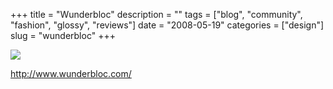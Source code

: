 +++
title = "Wunderbloc"
description = ""
tags = ["blog", "community", "fashion", "glossy", "reviews"]
date = "2008-05-19"
categories = ["design"]
slug = "wunderbloc"
+++


 

  <div id="screens-thumbs" class="clearfix">
    <div class="txt-center" id="design-submission"><a href="http://www.wunderbloc.com/"><img id='bluga-thumbnail-1261' class='bluga-thumbnail large' src='http://media.konigi.com/bluga/
wt4831658de50c3_0.jpg'/></a></div>  
  </div>   
<p><a href="http://www.wunderbloc.com/">http://www.wunderbloc.com/</a></p>




